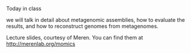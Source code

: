 Today in class 

we will talk in detail about metagenomic assemblies, how to evaluate the results, and how to reconstruct genomes from metagenomes.

Lecture slides, courtesy of Meren. You can find them at http://merenlab.org/momics


